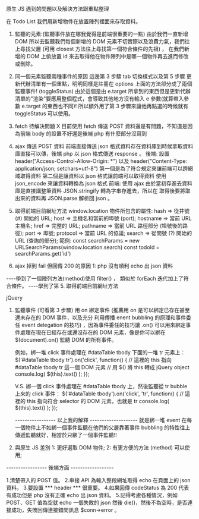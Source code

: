 原生 JS 遇到的問題以及解決方法跟重點整理

在 Todo List 我們用新增物件在放置陣列裡面來存取資料。

1. 監聽的元素:(監聽事件放在哪我覺得是前端很重要的一點)
    由於我們一直新增 DOM 所以去監聽我們每個新增的 DOM 元素不切實際以及浪費力氣，我們往上尋找父層 (可用 closest 方法往上尋找第一個符合條件的先祖) ，
    在我們新增的 DOM 上偷放置 id 來去取得他在物件陣列中是哪一個物件再去進而修改或刪除。


2. 同一個元素監聽兩種事件的原因
    這邊第 3 步驟 tab 切換樣式以及第 5 步驟 更新代辦清單有一個重點，明明同樣是註冊在 options 上面的方法卻分成了兩個監聽事件!
    (toggleStatus) 由於這個是由 e.target 所拿到的東西但是更新代辦清單的"渲染"要應用整個程式，會導致其他地方沒有輸入 e 參數(就算帶入參數 e.target 的東西也不同)!
    所以額外用了第 3 步驟來讓他再點選的時候就有 toggleStatus 可以使用。

3. fetch 待解決問題 X
    目前使用 fetch 傳送 POST 資料還是有問題，不知道是因為前端 body 的設置不好還是後端 php 有什麼部分沒寫到


4. ajax 傳送 POST 資料
    前端直接傳送 json 格式資料存在資料庫到時候拿取資料庫直接可以傳，後端 php 以 json 格式傳送 response 。
    後端:
        設置 header("Access-Control-Allow-Origin: *")
        以及 header("Content-Type: application/json; setchars=utf-8")
        第一個是為了符合規定來讓前端可以跨網域取得資料
        第二個是讓資料以 json 格式讓前端可以取得資料
        使用 json_encode 來讓資料轉換為 json 格式
    前端:
        使用 ajax 由於當初存進去資料庫是直接講整筆資料 JSON.stringify 轉為字串存進去，所以在
        取得後要將取出來的資料再 JSON.parse 解析回 json 。



5. 取得前端目前網址方法
    window.location 物件所包含的屬性:
        hash => 從井號 (#) 開始的 URL;
        host => 主機名和當前的埠號 (port);
        hostname => 當前 URL 主機名;
        href => 完整的 URL;
        pathname => 當前 URL 路徑部分 (埠號後的路徑);
        port => 埠號;
        protocol => 當前 URL 的協議;
        search => 從問號 (?) 開始的 URL (查詢的部分);
        範例:
        const searchParams = new URLSearchParams(window.location.search)
        const todoId = searchParams.get('id')


6. ajax 掉到 fail 但回傳 200 的原因
    1: php 沒有順利 echo 出 json 資料



----學到了一個陣列方法(method)使用 filter() ， 類似於 forEach 迭代加上了符合條件。
----學到了第 5. 取得前端目前網址方法



jQuery

1. 監聽事件 (可看第 3 步驟)
    用 on 綁定事件 (推薦用 on 是可以綁定已存在甚至還未存在的 DOM 事件，以及充分
    利用傳播 enent bubbling 的原理和事件委任 event delegation 的技巧) ，因為事件委任的技巧讓 .on() 可以用來綁定事件處理在現在已經存在或還沒存在的 DOM 元素，像是你可以綁在 $(document).on() 監聽 DOM 的所有事件。

    例如，綁一堆 click 事件處理在 #dataTable tbody 下面的一堆 tr 元素上：
    $('#dataTable tbody tr').on('click', function() {
    // 這裡的 this 指向 #dataTable tbody tr 這一個 DOM 元素
    // 用 $() 將 this 轉成 jQuery object
    console.log( $(this).text() );
    });


    V.S. 綁一個 click 事件處理在 #dataTable tbody 上，然後監聽從 tr bubble 上來的 click 事件：
    $('#dataTable tbody').on('click', 'tr', function() {
    // 這裡的 this 指向符合 selector 的 DOM 元素，也就是 tr
    console.log( $(this).text() );
    });

    -----------------  以上我的解釋  --------------------
    就是綁一堆 event 在每一個物件上不如綁一個事件監聽在他們的父層靠著事件 bubbling 的特性往上傳遞監聽就好，相當於只綁了一個事件監聽!!


2. 與原生 JS 差別
    1: 更好選取 DOM 物件;
    2: 有更方便的方法 (method) 可以使用;
    




----------------- 後端方面 ------------------

1.清楚帶入的 POST 值。
2.串接 API 為輸入整段網址取得 echo 在頁面上的 json 資料。
3.要設置 *** header *** 很重要。
4.如果回傳 codeStatus 為 200 代表有成功但是 php 沒有正確 echo 出 json 資料。
5.記得考慮各種情況，例如 POST、GET 值為空就 echo 一個失敗的 json 然後 die()，然後不為空時，是否連接成功，失敗回傳連接錯問訊息 $conn->error 。

